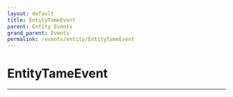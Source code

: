 ```yaml
---
layout: default
title: EntityTameEvent
parent: Entity Events
grand_parent: Events
permalink: /events/entity/EntityTameEvent
---
```


# EntityTameEvent

---
